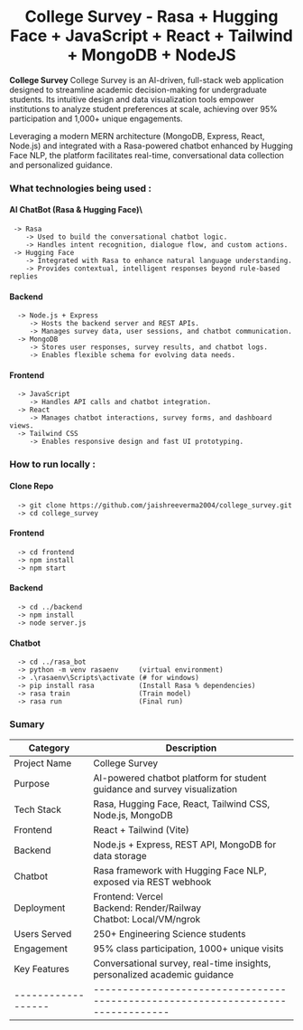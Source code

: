 <h1 align="center">College Survey - Rasa + Hugging Face + JavaScript + React + Tailwind + MongoDB + NodeJS  </h1>
<p><strong>College Survey</strong> College Survey is an AI-driven, full-stack web application designed to streamline academic decision-making for undergraduate students. Its intuitive design and data visualization tools empower institutions to analyze student preferences at scale, achieving over 95% participation and 1,000+ unique engagements.</p>

<p>Leveraging a modern MERN architecture (MongoDB, Express, React, Node.js) and integrated with a Rasa-powered chatbot enhanced by Hugging Face NLP, the platform facilitates real-time, conversational data collection and personalized guidance.</p>


### What technologies being used :
#### AI ChatBot (Rasa & Hugging Face)\
     -> Rasa 
        -> Used to build the conversational chatbot logic.
        -> Handles intent recognition, dialogue flow, and custom actions.
     -> Hugging Face
        -> Integrated with Rasa to enhance natural language understanding.
        -> Provides contextual, intelligent responses beyond rule-based replies
#### Backend 
      -> Node.js + Express
         -> Hosts the backend server and REST APIs.
         -> Manages survey data, user sessions, and chatbot communication.
      -> MongoDB
         -> Stores user responses, survey results, and chatbot logs.
         -> Enables flexible schema for evolving data needs.
#### Frontend 
      -> JavaScript
         -> Handles API calls and chatbot integration.
      -> React
         -> Manages chatbot interactions, survey forms, and dashboard views.
      -> Tailwind CSS
         -> Enables responsive design and fast UI prototyping.
         
### How to run locally :
#### Clone Repo 
      -> git clone https://github.com/jaishreeverma2004/college_survey.git
      -> cd college_survey
#### Frontend 
      -> cd frontend
      -> npm install
      -> npm start
#### Backend 
      -> cd ../backend
      -> npm install
      -> node server.js
#### Chatbot 
      -> cd ../rasa_bot
      -> python -m venv rasaenv     (virtual environment)
      -> .\rasaenv\Scripts\activate (# for windows)
      -> pip install rasa           (Install Rasa % dependencies)
      -> rasa train                 (Train model)
      -> rasa run                   (Final run)
### Sumary 

|     Category     |                             Description                                       |
|------------------|-------------------------------------------------------------------------------|
| Project Name     | College Survey                                                                |
| Purpose          | AI-powered chatbot platform for student guidance and survey visualization     |
| Tech Stack       | Rasa, Hugging Face, React, Tailwind CSS, Node.js, MongoDB                     |
| Frontend         | React + Tailwind (Vite)                                  |
| Backend          | Node.js + Express, REST API, MongoDB for data storage                         |
| Chatbot          | Rasa framework with Hugging Face NLP, exposed via REST webhook                |
| Deployment       | Frontend: Vercel<br>Backend: Render/Railway<br>Chatbot: Local/VM/ngrok        |
| Users Served     | 250+ Engineering Science students                                             |
| Engagement       | 95% class participation, 1000+ unique visits                                  |
| Key Features     | Conversational survey, real-time insights, personalized academic guidance     |
|------------------|-------------------------------------------------------------------------------|












